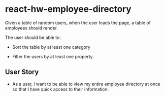 # react-hw-employee-directory

Given a table of random users, when the user loads the page, a table of employees should render. 

The user should be able to:

  * Sort the table by at least one category

  * Filter the users by at least one property.


## User Story

* As a user, I want to be able to view my entire employee directory at once so that I have quick access to their information.

